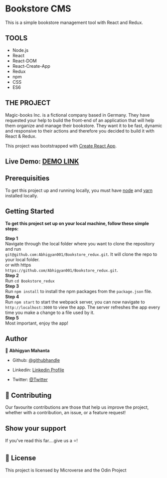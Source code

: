 <h1>Bookstore CMS</h1>

This is a simple bookstore management tool with React and Redux.

## TOOLS
- Node.js
- React
- React-DOM
- React-Create-App
- Redux
- npm
- CSS
- ES6

## THE PROJECT
Magic-books Inc. is a fictional company based in Germany. They have requested your help to build the front-end of an application that will help them organize and manage their bookstore. They want it to be fast, dynamic and responsive to their actions and therefore you decided to build it with React & Redux.

This project was bootstrapped with [Create React App](https://github.com/facebook/create-react-app).

## Live Demo: [DEMO LINK](https://mybookstorecms.herokuapp.com/)

## Prerequisities

To get this project up and running locally, you must have [node](https://nodejs.org/en/)  and [yarn](https://yarnpkg.com/) installed locally.

## Getting Started

**To get this project set up on your local machine, follow these simple steps:**

**Step 1**<br>
Navigate through the local folder where you want to clone the repository and run<br>
`git@github.com:Abhigyan001/Bookstore_redux.git`. It will clone the repo to your local folder.<br>
or with https<br>
`https://github.com/Abhigyan001/Bookstore_redux.git`.<br>
**Step 2**<br>
Run `cd Bookstore_redux`<br>
**Step 3**<br>
Run `npm install` to install the npm packages from the `package.json` file.<br>
**Step 4**<br>
Run `npm start` to start the webpack server, you can now navigate to `http://localhost:3000` to view the app. The server refreshes the app every time you make a change to a file used by it.<br>
**Step 5**<br>
Most important, enjoy the app!<br>

## Author

👤 **Abhigyan Mahanta**​

- Github: [@githubhandle](https://github.com/Abhigyan001)
   
- Linkedin: [Linkedin Profile](https://www.linkedin.com/in/abhigyanmahanta/)

- Twitter: [@Twitter](https://twitter.com/abhigyan_001)


## 🤝 Contributing

Our favourite contributions are those that help us improve the project, whether with a contribution, an issue, or a feature request!

## Show your support

If you've read this far....give us a ⭐️!

## 📝 License

This project is licensed by Microverse and the Odin Project